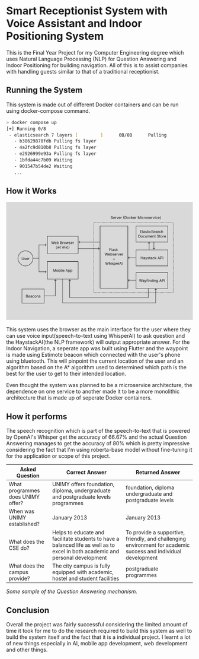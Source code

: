 # Smart Receptionist System with Voice Assistant and Indoor Positioning System

This is the Final Year Project for my Computer Engineering degree which uses Natural Language Processing (NLP) for Question Answering and Indoor Positioning for building navigation. All of this is to assist companies with handling guests similar to that of a traditional receptionist.

## Running the System

This system is made out of different Docker containers and can be run using docker-compose command.

``` bash
> docker compose up
[+] Running 0/8
 - elasticsearch 7 layers [⠀⠀⠀⠀⠀⠀⠀]      0B/0B      Pulling                   4.4s 
   - b38629870fdb Pulling fs layer                                             0.6s 
   - 4a2fc9d810b8 Pulling fs layer                                             0.6s 
   - e2926999e93a Pulling fs layer                                             0.6s 
   - 1bfda44c7b09 Waiting                                                      0.6s
   - 901547b54de2 Waiting                                                      0.6s
   ...
```

## How it Works

![system_architecture](img/architecture.png)

This system uses the browser as the main interface for the user where they can use voice input(speech-to-text using WhisperAI) to ask question and the HaystackAI(the NLP framework) will output appropriate answer. For the Indoor Navigation, a seperate app was built using Flutter and the waypoint is made using Estimote beacon which connected with the user's phone using bluetooth. This will pinpoint the current location of the user and an algorithm based on the A* algorithm used to determined which path is the best for the user to get to their intended location.

Even thought the system was planned to be a microservice architecture, the dependence on one service to another made it to be a more monolithic architecture that is made up of seperate Docker containers.

## How it performs

The speech recognition which is part of the speech-to-text that is powered by OpenAI's Whisper get the accuracy of 66.67% and the actual Question Answering manages to get the accuracy of 80% which is pretty impressive considering the fact that I'm using roberta-base model without fine-tuning it for the application or scope of this project.

Asked Question | Correct Answer | Returned Answer
---|---|---
What programmes does UNIMY offer? | UNIMY offers foundation, diploma, undergraduate and postgraduate levels programmes | foundation, diploma undergraduate and postgraduate levels
When was UNIMY established? | January 2013 | January 2013
What does the CSE do? | Helps to educate and facilitate students to have a balanced life as well as to excel in both academic and personal development | To provide a supportive, friendly, and challenging environment for academic success and individual development
What does the campus provide? | The city campus is fully equipped with academic, hostel and student facilities | postgraduate programmes

*Some sample of the Question Answering mechanism.*

## Conclusion

Overall the project was fairly successful considering the limited amount of time it took for me to do the research required to build this system as well to build the system itself and the fact that it is a individual project. I learnt a lot of new things especially in AI, mobile app development, web development and other things.